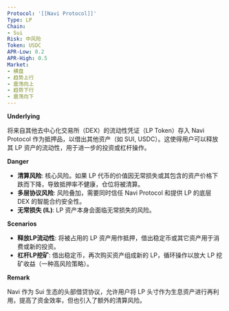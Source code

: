 ```yaml
---
Protocol: '[[Navi Protocol]]'
Type: LP
Chain:
- Sui
Risk: 中风险
Token: USDC
APR-Low: 0.2
APR-High: 0.5
Market:
- 横盘
- 趋势上行
- 震荡向上
- 趋势下行
- 震荡向下
---
```

**Underlying**

将来自其他去中心化交易所（DEX）的流动性凭证（LP Token）存入 Navi Protocol 作为抵押品，以借出其他资产（如 SUI, USDC）。这使得用户可以释放其 LP 资产的流动性，用于进一步的投资或杠杆操作。

**Danger**

- **清算风险**: 核心风险。如果 LP 代币的价值因无常损失或其包含的资产价格下跌而下降，导致抵押率不健康，仓位将被清算。
- **多层协议风险**: 风险叠加，需要同时信任 Navi Protocol 和提供 LP 的底层 DEX 的智能合约安全性。
- **无常损失 (IL)**: LP 资产本身会面临无常损失的风险。

**Scenarios**

- **释放LP流动性**: 将被占用的 LP 资产用作抵押，借出稳定币或其它资产用于消费或新的投资。
- **杠杆LP挖矿**: 借出稳定币，再次购买资产组成新的 LP，循环操作以放大 LP 挖矿收益（一种高风险策略）。

**Remark**

Navi 作为 Sui 生态的头部借贷协议，允许用户将 LP 头寸作为生息资产进行再利用，提高了资金效率，但也引入了额外的清算风险。
